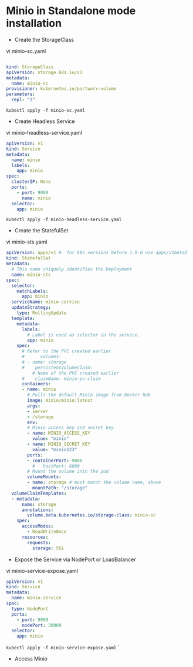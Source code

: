 # Minio in Standalone mode installation

- Create the StorageClass

vi minio-sc.yaml

```yaml

kind: StorageClass
apiVersion: storage.k8s.io/v1
metadata:
  name: minio-sc
provisioner: kubernetes.io/portworx-volume
parameters:
  repl: "2"
```

`kubectl apply -f minio-sc.yaml`

- Create Headless Service

vi minio-headless-service.yaml

```yaml
apiVersion: v1
kind: Service
metadata:
  name: minio
  labels:
    app: minio
spec:
  clusterIP: None
  ports:
    - port: 9000
      name: minio
  selector:
    app: minio
```

`kubectl apply -f minio-headless-service.yaml`

- Create the StatefulSet

vi minio-sts.yaml

```yaml
apiVersion: apps/v1 #  for k8s versions before 1.9.0 use apps/v1beta2  and before 1.8.0 use extensions/v1beta1
kind: StatefulSet
metadata:
  # This name uniquely identifies the Deployment
  name: minio-sts
spec:
  selector:
    matchLabels:
      app: minio
  serviceName: minio-service    
  updateStrategy:
    type: RollingUpdate
  template:
    metadata:
      labels:
        # Label is used as selector in the service.
        app: minio
    spec:
      # Refer to the PVC created earlier
      #      volumes:
      # - name: storage
      #    persistentVolumeClaim:
          # Name of the PVC created earlier
      #    claimName: minio-pv-claim
      containers:
      - name: minio
        # Pulls the default Minio image from Docker Hub
        image: minio/minio:latest
        args:
        - server
        - /storage
        env:
        # Minio access key and secret key
        - name: MINIO_ACCESS_KEY
          value: "minio"
        - name: MINIO_SECRET_KEY
          value: "minio123"
        ports:
        - containerPort: 9000
          #   hostPort: 8000
        # Mount the volume into the pod
        volumeMounts:
        - name: storage # must match the volume name, above
          mountPath: "/storage"
  volumeClaimTemplates:
  - metadata:
      name: storage
      annotations:
        volume.beta.kubernetes.io/storage-class: minio-sc
    spec:
      accessModes:
        - ReadWriteOnce
      resources:
        requests:
          storage: 5Gi

```

- Expose the Service via NodePort or LoadBalancer

vi minio-service-expose.yaml

```yaml
apiVersion: v1
kind: Service
metadata:
  name: minio-service
spec:
  type: NodePort
  ports:
    - port: 9000
      nodePort: 30000
  selector:
    app: minio
```

`kubectl apply -f minio-service-expose.yaml`
`

- Access Minio


